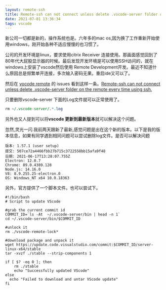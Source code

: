```yaml
---
layout: remote-ssh
title: Remote-ssh can not connect unless delete .vscode-server folder on the remote every time using ssh
date: 2021-07-01 13:36:34
tags: vscode
---
```

新公司一切都是新的，操作系统也是。六年多的mac os,因为换了工作重新开始使用windows，刚开始各种不适应慢慢的也习惯了。

公司的开发环境是linux，要求使用citrix Receiver 连接使用。那画面感觉回到了80年代大屁股显示器的时候。最后发现开发环境是可以使用SSH访问的，就在windows上安装了vscode然后使用 Remote Development开发。最近不知道什么原因总是频繁单开连接，多次输入密码无果。重启ide又可以了。

然后在 [vocode remote](https://github.com/microsoft/vscode-remote-release)  的 issues 看到这样一条。[Remote-ssh can not connect unless delete .vscode-server folder on the remote every time using ssh.](https://github.com/microsoft/vscode-remote-release/issues/2828)

只要删除vscode-server 下面的Log文件就可以正常使用了。

```perl
rm ~/.vscode-server/.*.log
```

另外也又人提到可以将**vscode 更新到最新版本**就可以解决这个问题。

忽然,灵光一闪.我前两天跟新了最新,感觉问题是出在这个新的版本。以下是我的版本信息，如果有同学遇到相同问题可以尝试删除log文件。是否可以解决问题

```
版本: 1.57.1 (user setup)
提交: 507ce72a4466fbb27b715c3722558bb15afa9f48
日期: 2021-06-17T13:28:07.755Z
Electron: 12.0.7
Chrome: 89.0.4389.128
Node.js: 14.16.0
V8: 8.9.255.25-electron.0
OS: Windows_NT x64 10.0.18363
```
另外，官方提供了一个脚本文件。也可以尝试下。

```
#!/bin/bash
# Script to update VScode

#grab the current commit id
COMMIT_ID=`ls -At  ~/.vscode-server/bin | head -n 1`
cd ~/.vscode-server/bin/$COMMIT_ID

#unlock it
rm ./vscode-remote-lock*

#download package and unpack it
wget https://update.code.visualstudio.com/commit:$COMMIT_ID/server-linux-x64/stable
tar -xvzf ./stable --strip-components 1

if [ $? -eq 0 ]; then
	rm ./stable
	echo "Successfully updated VScode"
else
  echo "Failed to download and untar VScode update"
fi
```


